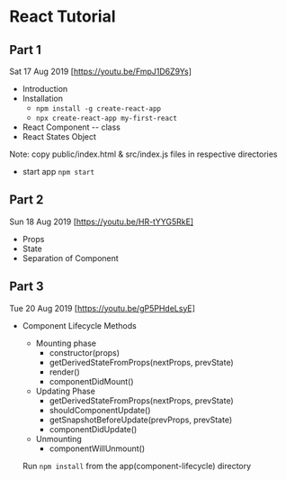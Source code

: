 # React Tutorial
## Part 1
Sat 17 Aug 2019 [https://youtu.be/FmpJ1D6Z9Ys]
- Introduction
- Installation
  - `npm install -g create-react-app`
  - `npx create-react-app my-first-react`
- React Component -- class
- React States Object

Note: copy public/index.html & src/index.js files in respective directories

- start app 
`npm start`

## Part 2
Sun 18 Aug 2019 [https://youtu.be/HR-tYYG5RkE]
- Props
- State
- Separation of Component 

## Part 3 
Tue 20 Aug 2019 [https://youtu.be/gP5PHdeLsyE]
- Component Lifecycle Methods
  - Mounting phase
    - constructor(props)
    - getDerivedStateFromProps(nextProps, prevState) 
    - render()
    - componentDidMount()
  - Updating Phase
    - getDerivedStateFromProps(nextProps, prevState)
    - shouldComponentUpdate()
    - getSnapshotBeforeUpdate(prevProps, prevState)
    - componentDidUpdate()
  - Unmounting
    - componentWillUnmount()
  
  Run `npm install` from the app(component-lifecycle) directory